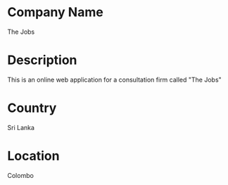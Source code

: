 # Company Name

The Jobs

# Description

This is an online web application for a consultation firm called "The Jobs"

# Country

Sri Lanka

# Location

Colombo
